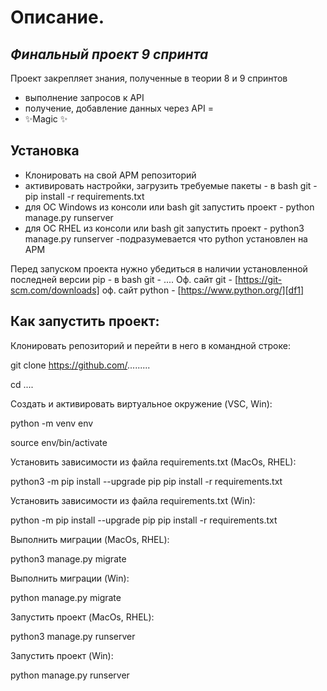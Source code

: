 # Описание.
## _Финальный проект 9 спринта_

Проект закрепляет знания, полученные в теории 8 и 9 спринтов

- выполнение запросов к API
- получение, добавление данных через API = 
- ✨Magic ✨

## Установка

- Клонировать на свой АРМ репозиторий
- активировать настройки, загрузить требуемые пакеты - в bash git - pip install -r requirements.txt
- для ОС Windows из консоли или bash git запустить проект - python manage.py runserver
- для ОС RHEL из консоли или bash git запустить проект - python3 manage.py runserver
-подразумевается что python установлен на АРМ

Перед запуском проекта нужно убедиться в наличии установленной последней версии pip - в bash git - ....
Оф. сайт git - [https://git-scm.com/downloads] оф. сайт python -  [https://www.python.org/][df1]



## Как запустить проект:

Клонировать репозиторий и перейти в него в командной строке:

git clone https://github.com/.........

cd ....

Cоздать и активировать виртуальное окружение (VSC, Win):

python -m venv env

source env/bin/activate

Установить зависимости из файла requirements.txt (MacOs, RHEL):

python3 -m pip install --upgrade pip
pip install -r requirements.txt

Установить зависимости из файла requirements.txt (Win):

python -m pip install --upgrade pip
pip install -r requirements.txt

Выполнить миграции (MacOs, RHEL):

python3 manage.py migrate

Выполнить миграции (Win):

python manage.py migrate

Запустить проект (MacOs, RHEL):

python3 manage.py runserver

Запустить проект (Win):

python manage.py runserver